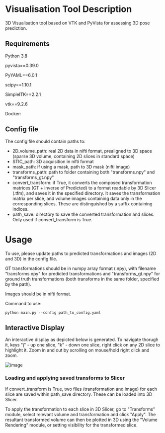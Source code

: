 # Visualisation Tool Description 

3D Visualisation tool based on VTK and PyVista for assessing 3D pose prediction. 

## Requirements

Python 3.8

pyvista==0.39.0                                                                                                       

PyYAML==6.0.1

scipy==1.10.1

SimpleITK==2.2.1

vtk==9.2.6

Docker: 


## Config file

The config file should contain paths to: 
- 2D_volume_path: real 2D data in nifti format, prealigned to 3D space (sparse 3D volume, containing 2D slices in standard space)  
- STIC_path: 3D acquisition in nifti format
- mask_path: if using a mask, path to 3D mask (nifti image) 
- transforms_path: path to folder containing both "transforms.npy" and "transforms_gt.npy"
- convert_transform: if True, it converts the composed transformation matrices (GT + inverse of Predicted) to a format readable by 3D Slicer (.tfm), and saves it in the specified directory. It saves the transformation matrix per slice, and volume images containing data only in the corresponding slices. These are distinguished by a suffix containing indices.
- path_save: directory to save the converted transformation and slices. Only used if convert_transform is True. 
  
# Usage

To use, please update paths to predicted transformations and images (2D and 3D) in the config file. 

GT transformations should be in numpy array format (.npy), with filename "transforms.npy" for predicted transformations and "transforms_gt.npy" for ground truth transformations (both transforms in the same folder, specified by the path). 

Images should be in nifti format.

Command to use: 

```python main.py --config path_to_config.yaml```

## Interactive Display

An interactive display as depicted below is generated. To navigate thorugh it, keys "j" - up one slice, "k" - down one slice, right click on any 2D slice to highlight it. Zoom in and out by scrolling on mouse/hold right click and zoom. 


![image](https://github.com/user-attachments/assets/4d7f965d-7798-4ce8-aedd-7e956d2bf48d)


### Loading and applying saved transforms to Slicer

If convert_transform is True, two files (transformation and image) for each slice are saved within path_save directory. These can be loaded into 3D Slicer. 

To apply the transformation to each slice in 3D Slicer, go to "Transforms" module, select relevant volume and transformation and click "Apply". The resultant transformed volume can then be plotted in 3D using the "Volume Rendering" module, or setting visibility for the transformed slice. 